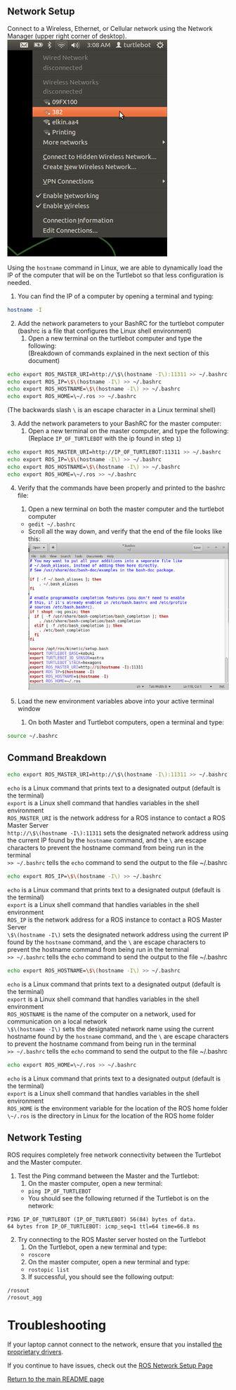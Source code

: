 ## Network Setup
Connect to a Wireless, Ethernet, or Cellular network using the Network Manager (upper right corner of desktop).
![](Resources/02-wificonf.png)


Using the `hostname` command in Linux, we are able to dynamically load the IP of the computer that will be on the Turtlebot so that less configuration is needed.


1. You can find the IP of a computer by opening a terminal and typing:
```bash
hostname -I
```

2. Add the network parameters to your BashRC for the turtlebot computer  
(bashrc is a file that configures the Linux shell environment)  
    1. Open a new terminal on the turtlebot computer and type the following:  
       (Breakdown of commands explained in the next section of this document)
```bash
echo export ROS_MASTER_URI=http://\$\(hostname -I\):11311 >> ~/.bashrc
echo export ROS_IP=\$\(hostname -I\) >> ~/.bashrc
echo export ROS_HOSTNAME=\$\(hostname -I\) >> ~/.bashrc
echo export ROS_HOME=\~/.ros >> ~/.bashrc
```
(The backwards slash `\` is an escape character in a Linux terminal shell)

3. Add the network parameters to your BashRC for the master computer:  
    1. Open a new terminal on the master computer, and type the following:  
       (Replace `IP_OF_TURTLEBOT` with the ip found in step `1`)  
```bash
echo export ROS_MASTER_URI=http://IP_OF_TURTLEBOT:11311 >> ~/.bashrc
echo export ROS_IP=\$\(hostname -I\) >> ~/.bashrc
echo export ROS_HOSTNAME=\$\(hostname -I\) >> ~/.bashrc
echo export ROS_HOME=\~/.ros >> ~/.bashrc
```

4. Verify that the commands have been properly and printed to the bashrc file:
    1. Open a new terminal on both the master computer and the turtlebot computer
      * `gedit ~/.bashrc`
      * Scroll all the way down, and verify that the end of the file looks like this:
![](Resources/02b-gedit_bashrc.png)

4. Load the new environment variables above into your active terminal window  
    1. On both Master and Turtlebot computers, open a terminal and type:
```bash
source ~/.bashrc
```

## Command Breakdown
```bash
echo export ROS_MASTER_URI=http://\$\(hostname -I\):11311 >> ~/.bashrc
```
  `echo` is a Linux command that prints text to a designated output (default is the terminal)  
  `export` is a Linux shell command that handles variables in the shell environment  
  `ROS_MASTER_URI` is the network address for a ROS instance to contact a ROS Master Server  
  `http://\$\(hostname -I\):11311` sets the designated network address using the current IP found by the `hostname` command, and the `\` are escape characters to prevent the hostname command from being run in the terminal  
  `>> ~/.bashrc` tells the `echo` command to send the output to the file ~/.bashrc  

```bash
echo export ROS_IP=\$\(hostname -I\) >> ~/.bashrc
```
  `echo` is a Linux command that prints text to a designated output (default is the terminal)  
 `export` is a Linux shell command that handles variables in the shell environment  
 `ROS_IP` is the network address for a ROS instance to contact a ROS Master Server  
 `\$\(hostname -I\)` sets the designated network address using the current IP found by the `hostname` command, and the `\` are escape characters to prevent the hostname command from being run in the terminal  
 `>> ~/.bashrc` tells the `echo` command to send the output to the file ~/.bashrc  

```bash
echo export ROS_HOSTNAME=\$\(hostname -I\) >> ~/.bashrc
```
 `echo` is a Linux command that prints text to a designated output (default is the terminal)  
 `export` is a Linux shell command that handles variables in the shell environment  
 `ROS_HOSTNAME` is the name of the computer on a network, used for communication on a local network  
 `\$\(hostname -I\)` sets the designated network name using the current hostname found by the `hostname` command, and the `\` are escape characters to prevent the hostname command from being run in the terminal  
 `>> ~/.bashrc` tells the `echo` command to send the output to the file ~/.bashrc  

```bash
echo export ROS_HOME=\~/.ros >> ~/.bashrc
```
 `echo` is a Linux command that prints text to a designated output (default is the terminal)  
 `export` is a Linux shell command that handles variables in the shell environment  
 `ROS_HOME` is the environment variable for the location of the ROS home folder  
 `\~/.ros` is the directory in Linux for the location of the ROS home folder  

## Network Testing
ROS requires completely free network connectivity between the Turtlebot and the Master computer.

1. Test the Ping command between the Master and the Turtlebot:
    1. On the master computer, open a new terminal:
      * `ping IP_OF_TURTLEBOT`
      * You should see the following returned if the Turtlebot is on the network:
```
PING IP_OF_TURTLEBOT (IP_OF_TURTLEBOT) 56(84) bytes of data.
64 bytes from IP_OF_TURTLEBOT: icmp_seq=1 ttl=64 time=66.8 ms
```

2. Try connecting to the ROS Master server hosted on the Turtlebot
    1. On the Turtlebot, open a new terminal and type:
      * `roscore`
    2. On the master computer, open a new terminal and type:
      * `rostopic list`
    3. If successful, you should see the following output:
```
/rosout
/rosout_agg
```

# Troubleshooting
If your laptop cannot connect to the network, ensure that you installed [the proprietary drivers](http://askubuntu.com/questions/22118/can-i-install-extra-drivers-via-the-command-prompt).

If you continue to have issues, check out the [ROS Network Setup Page](http://wiki.ros.org/ROS/NetworkSetup)
 

[Return to the main README page](/README.md)
